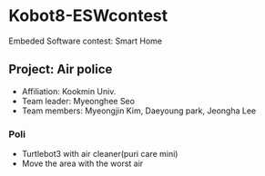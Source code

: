 # Kobot8-ESWcontest
Embeded Software contest: Smart Home

## Project: Air police
- Affiliation: Kookmin Univ.
- Team leader: Myeonghee Seo
- Team members: Myeongjin Kim, Daeyoung park, Jeongha Lee 

### Poli
- Turtlebot3 with air cleaner(puri care mini)
- Move the area with the worst air
